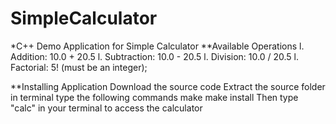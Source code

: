# SimpleCalculator
*C++ Demo Application for Simple Calculator
**Available Operations
    l. Addition: 10.0 + 20.5
    l. Subtraction: 10.0 - 20.5
    l. Division: 10.0 / 20.5
    l. Factorial: 5! (must be an integer);

**Installing Application
    Download the source code
    Extract the source folder in terminal 
    type the following commands
        make
        make install
    Then type "calc" in your terminal to access the calculator